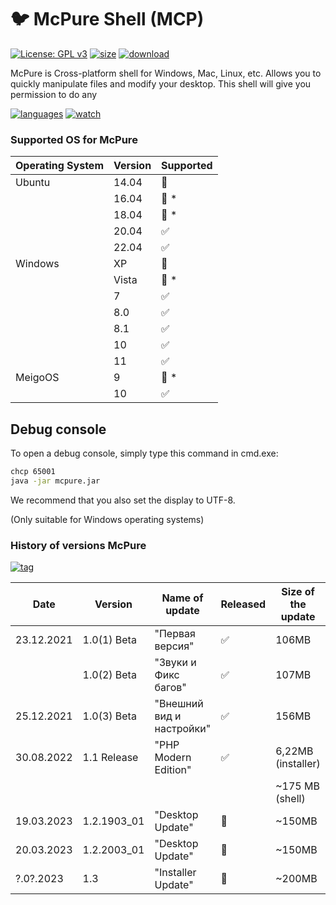 # :bird: McPure Shell (MCP)

[![License: GPL v3](https://img.shields.io/github/license/pterodactyl-installer/pterodactyl-installer)](LICENSE)
[![size](https://4.vercel.app/static/size/555/6.22MB/b36d41?icon=size)](src/Badge.php/)
[![download](https://4.vercel.app/static/download/555/73/a4a61d?icon=download)](../../)

McPure is Cross-platform shell for Windows, Mac, Linux, etc. Allows you to quickly manipulate files and modify your desktop. This shell will give you permission to do any

[![languages](https://4.vercel.app/static/language/555/php/007EC6?icon=language)](../../search?l=php)
[![watch](https://4.vercel.app/static/watch/555/18K/28a745?icon=watch)](../../watchers)

### Supported OS for McPure

| Operating System | Version | Supported          |
| ---------------- | ------- | ------------------ |
| Ubuntu           | 14.04   | :red_circle:       |
|                  | 16.04   | :red_circle: \*    |
|                  | 18.04   | :red_circle: \*    |
|                  | 20.04   | :white_check_mark: |
|                  | 22.04   | :white_check_mark: |
| Windows          | XP      | :red_circle:       |
|                  | Vista   | :red_circle: \*    |
|                  | 7       | :white_check_mark: |
|                  | 8.0     | :white_check_mark: |
|                  | 8.1     | :white_check_mark: |
|                  | 10      | :white_check_mark: |
|                  | 11      | :white_check_mark: |
| MeigoOS          | 9       | :red_circle: \*    |
|                  | 10      | :white_check_mark: |

## Debug console

To open a debug console, simply type this command in cmd.exe:

```bash
chcp 65001
java -jar mcpure.jar
```
We recommend that you also set the display to UTF-8.

(Only suitable for Windows operating systems)

### History of versions McPure

[![tag](https://4.vercel.app/static/tag/555/V1.2.2003_01/84bf96?icon=tag)](../../releases)

| Date             | Version        | Name of update            | Released           | Size of the update |
| ---------------- | -------------- | ------------------------- | ------------------ | ------------------ |
| 23.12.2021       | 1.0(1) Beta    | "Первая версия"           | :white_check_mark: | 106MB              |
|                  | 1.0(2) Beta    | "Звуки и Фикс багов"      | :white_check_mark: | 107MB              |
| 25.12.2021       | 1.0(3) Beta    | "Внешний вид и настройки" | :white_check_mark: | 156MB              |
| 30.08.2022       | 1.1 Release    | "PHP Modern Edition"      | :white_check_mark: | 6,22MB (installer) |
|                  |                |                           |                    | ~175 MB (shell)    |
| 19.03.2023       | 1.2.1903_01    | "Desktop Update"          | :red_circle:       | ~150MB             |
| 20.03.2023       | 1.2.2003_01    | "Desktop Update"          | :red_circle:       | ~150MB             |
| ?.0?.2023        | 1.3            | "Installer Update"        | :red_circle:       | ~200MB             |

